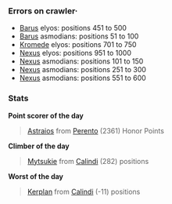 ### Errors on crawler·
- [Barus](/#/ranking/Barus) elyos: positions 451 to 500
- [Barus](/#/ranking/Barus) asmodians: positions 51 to 100
- [Kromede](/#/ranking/Kromede) elyos: positions 701 to 750
- [Nexus](/#/ranking/Nexus) elyos: positions 951 to 1000
- [Nexus](/#/ranking/Nexus) asmodians: positions 101 to 150
- [Nexus](/#/ranking/Nexus) asmodians: positions 251 to 300
- [Nexus](/#/ranking/Nexus) asmodians: positions 551 to 600


### Stats

**Point scorer of the day**
>[Astraios](/#/character/Perento/102773) from [Perento](/#/ranking/Perento)  (2361) Honor Points


**Climber of the day**
>[Mytsukie](/#/character/Calindi/263936) from [Calindi](/#/ranking/Calindi)  (282) positions


**Worst of the day**
>[Kerplan](/#/character/Calindi/431143) from [Calindi](/#/ranking/Calindi)  (-11) positions


